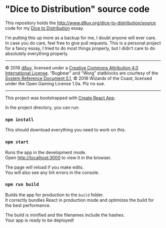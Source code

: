 # "Dice to Distribution" source code

This repository holds the http://www.d8uv.org/dice-to-distribution/source code for my [Dice to Distribution](http://www.d8uv.org/dice-to-distribution/) essay.

I'm putting this up more as a backup for me, I doubt anyone will ever care. In case you do care, feel free to give pull requests. This is a personal project for a fancy essay, I tried to do most things properly, but I didn't care to do absolutely everything properly.

---

© 2018 [d8uv](http://www.d8uv.org/), licensed under a [Creative Commons Attribution 4.0 International License](http://creativecommons.org/licenses/by/4.0/).
“Bugbear” and “Worg” statblocks are courtesy of the [System Reference Document 5.1](http://media.wizards.com/2016/downloads/DND/SRD-OGL_V5.1.pdf), © 2016 Wizards of the Coast, licensed under the Open Gaming License 1.0a. Plz no sue.

---

This project was bootstrapped with [Create React App](https://github.com/facebook/create-react-app).

In the project directory, you can run:

### `npm install`

This should download everything you need to work on this.

### `npm start`

Runs the app in the development mode.<br>
Open [http://localhost:3000](http://localhost:3000) to view it in the browser.

The page will reload if you make edits.<br>
You will also see any lint errors in the console.

### `npm run build`

Builds the app for production to the `build` folder.<br>
It correctly bundles React in production mode and optimizes the build for the best performance.

The build is minified and the filenames include the hashes.<br>
Your app is ready to be deployed!
